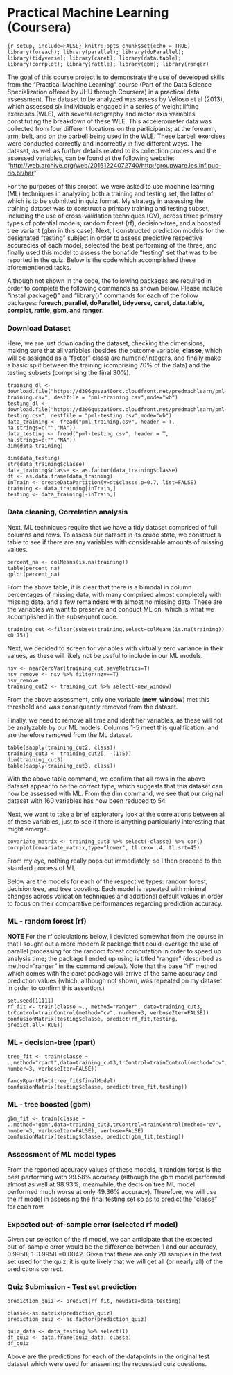 Practical Machine Learning (Coursera)
================

`{r setup, include=FALSE} knitr::opts_chunk$set(echo = TRUE)
library(foreach); library(parallel); library(doParallel);
library(tidyverse); library(caret); library(data.table);
library(corrplot); library(rattle); library(gbm); library(ranger)`

The goal of this course project is to demonstrate the use of developed
skills from the “Practical Machine Learning” course (Part of the Data
Science Specialization offered by JHU through Coursera) in a practical
data assessment. The dataset to be analyzed was assess by Velloso et al
(2013), which assessed six individuals engaged in a series of weight
lifting exercises (WLE), with several actigraphy and motor axis
variables constituting the breakdown of these WLE. This accelerometer
data was collected from four different locations on the participants; at
the forearm, arm, belt, and on the barbell being used in the WLE. These
barbell exercises were conducted correctly and incorrectly in five
different ways. The dataset, as well as further details related to its
collection process and the assessed variables, can be found at the
following website:
“<http://web.archive.org/web/20161224072740/http:/groupware.les.inf.puc-rio.br/har>”

For the purposes of this project, we were asked to use machine learning
(ML) techniques in analyzing both a training and testing set, the latter
of which is to be submitted in quiz format. My strategy in assessing the
training dataset was to construct a primary training and testing subset,
including the use of cross-validation techniques (CV), across three
primary types of potential models; random forest (rf), decision-tree,
and a boosted tree variant (gbm in this case). Next, I constructed
prediction models for the designated “testing” subject in order to
assess predictive respective accuracies of each model, selected the best
performing of the three, and finally used this model to assess the
bonafide “testing” set that was to be reported in the quiz. Below is the
code which accomplished these aforementioned tasks.

Although not shown in the code, the following packages are required in
order to complete the following commands as shown below. Please include
“install.package()” and “library()” commands for each of the follow
packages: **foreach, parallel, doParallel, tidyverse, caret, data.table,
corrplot, rattle, gbm, and ranger**.

### Download Dataset

Here, we are just downloading the dataset, checking the dimensions,
making sure that all variables (besides the outcome variable,
**classe**, which will be assigned as a “factor” class) are
numeric/integers, and finally make a basic split between the training
(comprising 70% of the data) and the testing subsets (comprising the
final 30%).

``` {r}
training_dl <- download.file("https://d396qusza40orc.cloudfront.net/predmachlearn/pml-training.csv", destfile = "pml-training.csv",mode="wb")
testing_dl <- download.file("https://d396qusza40orc.cloudfront.net/predmachlearn/pml-testing.csv", destfile = "pml-testing.csv",mode="wb")
data_training <- fread("pml-training.csv", header = T, na.strings=c("","NA"))
data_testing <- fread("pml-testing.csv", header = T, na.strings=c("","NA")) 
dim(data_training)
```

``` {r}
dim(data_testing)
str(data_training$classe)
data_training$classe <- as.factor(data_training$classe)
dt <- as.data.frame(data_training)
inTrain <- createDataPartition(y=dt$classe,p=0.7, list=FALSE)
training <- data_training[inTrain,]
testing <- data_training[-inTrain,]
```

### Data cleaning, Correlation analysis

Next, ML techniques require that we have a tidy dataset comprised of
full columns and rows. To assess our dataset in its crude state, we
construct a table to see if there are any variables with considerable
amounts of missing values.

``` {r}
percent_na <- colMeans(is.na(training))
table(percent_na)
qplot(percent_na)
```

From the above table, it is clear that there is a bimodal in column
percentages of missing data, with many comprised almost completely with
missing data, and a few remainders with almost no missing data. These
are the variables we want to preserve and conduct ML on, which is what
we accomplished in the subsequent code.

``` {r}
training_cut <-filter(subset(training,select=colMeans(is.na(training))<0.75))
```

Next, we decided to screen for variables with virtually zero variance in
their values, as these will likely not be useful to include in our ML
models.

``` {r}
nsv <- nearZeroVar(training_cut,saveMetrics=T)
nsv_remove <- nsv %>% filter(nzv==T)
nsv_remove
training_cut2 <- training_cut %>% select(-new_window)
```

From the above assessment, only one variable (**new\_window**) met this
threshold and was consequently removed from the dataset.

Finally, we need to remove all time and identifier variables, as these
will not be analyzable by our ML models. Columns 1-5 meet this
qualification, and are therefore removed from the ML dataset.

``` {r}
table(sapply(training_cut2, class))
training_cut3 <- training_cut2[, -(1:5)]
dim(training_cut3)
table(sapply(training_cut3, class))
```

With the above table command, we confirm that all rows in the above
dataset appear to be the correct type, which suggests that this dataset
can now be assessed with ML. From the dim command, we see that our
original dataset with 160 variables has now been reduced to 54.

Next, we want to take a brief exploratory look at the correlations
between all of these variables, just to see if there is anything
particularly interesting that might emerge.

``` {r}
covariate_matrix <- training_cut3 %>% select(-classe) %>% cor()
corrplot(covariate_matrix,type="lower", tl.cex= .4, tl.srt=45)
```

From my eye, nothing really pops out immediately, so I then proceed to
the standard process of ML.

Below are the models for each of the respective types: random forest,
decision tree, and tree boosting. Each model is repeated with minimal
changes across validation techniques and additional default values in
order to focus on their comparative performances regarding prediction
accuracy.

### ML - random forest (rf)

**NOTE** For the rf calculations below, I deviated somewhat from the
course in that I sought out a more modern R package that could leverage
the use of parallel processing for the random forest computation in
order to speed up analysis time; the package I ended up using is titled
“ranger” (described as method=“ranger” in the command below). Note
that the base “rf” method which comes with the caret package will arrive
at the same accuracy and prediction values (which, although not shown,
was repeated on my dataset in order to confirm this assertion.)

``` {r}
set.seed(11111)
rf_fit <- train(classe ~., method="ranger", data=training_cut3, trControl=trainControl(method="cv", number=3, verboseIter=FALSE))
confusionMatrix(testing$classe, predict(rf_fit,testing, predict.all=TRUE))
```

### ML - decision-tree (rpart)

``` {r}
tree_fit <- train(classe ~ .,method="rpart",data=training_cut3,trControl=trainControl(method="cv", number=3, verboseIter=FALSE))

fancyRpartPlot(tree_fit$finalModel)
confusionMatrix(testing$classe, predict(tree_fit,testing))
```

### ML - tree boosted (gbm)

``` {r}
gbm_fit <- train(classe ~ .,method="gbm",data=training_cut3,trControl=trainControl(method="cv", number=3, verboseIter=FALSE), verbose=FALSE)
confusionMatrix(testing$classe, predict(gbm_fit,testing))
```

### Assessment of ML model types

From the reported accuracy values of these models, it random forest is
the best performing with 99.58% accuracy (although the gbm model
performed almost as well at 98.93%; meanwhile, the decision tree ML
model performed much worse at only 49.36% accuracy). Therefore, we will
use the rf model in assessing the final testing set so as to predict the
“classe” for each row.

### Expected out-of-sample error (selected rf model)

Given our selection of the rf model, we can anticipate that the expected
out-of-sample error would be the difference between 1 and our accuracy,
0.9958; 1-0.9958 =0.0042. Given that there are only 20 samples in the
test set used for the quiz, it is quite likely that we will get all (or
nearly all) of the predictions correct.

### Quiz Submission - Test set prediction

``` {r}
prediction_quiz <- predict(rf_fit, newdata=data_testing)

classe<-as.matrix(prediction_quiz)
prediction_quiz <- as.factor(prediction_quiz)

quiz_data <- data_testing %>% select(1) 
df_quiz <- data.frame(quiz_data, classe)
df_quiz
```

Above are the predictions for each of the datapoints in the original
test dataset which were used for answering the requested quiz questions.
